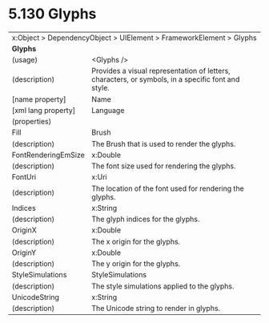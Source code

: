 <html dir="LTR" xmlns:mshelp="http://msdn.microsoft.com/mshelp" xmlns:ddue="http://ddue.schemas.microsoft.com/authoring/2003/5" xmlns:xlink="http://www.w3.org/1999/xlink" xmlns:tool="http://www.microsoft.com/tooltip">

<body>
 <input type="hidden" id="userDataCache" class="userDataStyle">
 <input type="hidden" id="hiddenScrollOffset">
 <img id="dropDownImage" style="display:none; height:0; width:0;" src="../local/drpdown.gif">
 <img id="dropDownHoverImage" style="display:none; height:0; width:0;" src="../local/drpdown_orange.gif">
 <img id="collapseImage" style="display:none; height:0; width:0;" src="../local/collapse.gif">
 <img id="expandImage" style="display:none; height:0; width:0;" src="../local/exp.gif">
 <img id="collapseAllImage" style="display:none; height:0; width:0;" src="../local/collall.gif">
 <img id="expandAllImage" style="display:none; height:0; width:0;" src="../local/expall.gif">
 <img id="copyImage" style="display:none; height:0; width:0;" src="../local/copycode.gif">
 <img id="copyHoverImage" style="display:none; height:0; width:0;" src="../local/copycodeHighlight.gif">
 <div id="header"><h1 class="heading">5.130 Glyphs</h1></div>

 <div id="mainSection">
 <div id="mainBody">
 <div id="allHistory" class="saveHistory" onsave="saveAll()" onload="loadAll()"></div>
 <p xmlns:wsd="http://wsdev.schemas.microsoft.com/authoring/2008/2" xmlns:msxsl="urn:schemas-microsoft-com:xslt" xmlns:script="urn:script" xmlns:build="urn:build">
 </p>
 <div id="sectionSection0" class="section" name="collapseableSection">
 <content xmlns="http://ddue.schemas.microsoft.com/authoring/2003/5" xmlns:wsd="http://wsdev.schemas.microsoft.com/authoring/2008/2" xmlns:msxsl="urn:schemas-microsoft-com:xslt" xmlns:script="urn:script" xmlns:build="urn:build">
 </content>
 </div>
 <div id="sectionSection1" class="section" name="collapseableSection">
 <content xmlns="http://ddue.schemas.microsoft.com/authoring/2003/5" xmlns:wsd="http://wsdev.schemas.microsoft.com/authoring/2008/2" xmlns:msxsl="urn:schemas-microsoft-com:xslt" xmlns:script="urn:script" xmlns:build="urn:build">
 <table class="ProtocolAuthoredTable" xmlns="">
 <tr><td colspan="2">
<mshelp:link keywords="55aacd72-e114-4aa1-b774-3f7ded5e1f7d" tabindex="0">x:Object</mshelp:link> &gt; <mshelp:link keywords="c4d521a5-4c74-448c-997c-0e9e9c99e9b7" tabindex="0">DependencyObject</mshelp:link> &gt; <mshelp:link keywords="053e800a-9c26-4d47-8d3f-4262d9420ea6" tabindex="0">UIElement</mshelp:link> &gt; <mshelp:link keywords="77d2aa00-6f1c-4b4b-9b97-7292afdb6ba3" tabindex="0">FrameworkElement</mshelp:link> &gt; <mshelp:link keywords="9fd44285-e0ed-4324-aa17-fcf3b248265c" tabindex="0">Glyphs</mshelp:link> </td>
 </tr>
 <tr><td colspan="2">
 <b>Glyphs</b> </td>
 </tr>
 <tr><td><div class="indent0">(usage)</div></td>
 <td>&lt;Glyphs /&gt;</td>
 </tr>
 <tr><td><div class="indent0">(description)</div></td>
 <td>Provides a visual representation of letters, characters, or symbols, in a specific font and style.</td>
 </tr>
 <tr><td><div class="indent0">[name property]</div></td>
 <td><mshelp:link keywords="eef161d8-02b9-4cb8-a1c3-c509d4caee31" tabindex="0">Name</mshelp:link></td>
 </tr>
 <tr><td><div class="indent0">[xml lang property]</div></td>
 <td><mshelp:link keywords="eef161d8-02b9-4cb8-a1c3-c509d4caee31" tabindex="0">Language</mshelp:link></td>
 </tr>
 <tr><td><div class="indent0">(properties)</div></td>
 <td></td>
 </tr>
 <tr><td><div class="indent2">Fill</div></td>
 <td><mshelp:link keywords="a920b39e-6354-4ed3-b532-af46989027e1" tabindex="0">Brush</mshelp:link></td>
 </tr>
 <tr><td><div class="indent4">(description)</div></td>
 <td>The Brush that is used to render the glyphs.</td>
 </tr>
 <tr><td><div class="indent2">FontRenderingEmSize</div></td>
 <td><mshelp:link keywords="b4cd2d49-bb12-4f4b-ba12-424f101aa37d" tabindex="0">x:Double</mshelp:link></td>
 </tr>
 <tr><td><div class="indent4">(description)</div></td>
 <td>The font size used for rendering the glyphs.</td>
 </tr>
 <tr><td><div class="indent2">FontUri</div></td>
 <td><mshelp:link keywords="c6a2cf64-9493-41ca-8b54-0ac177104389" tabindex="0">x:Uri</mshelp:link></td>
 </tr>
 <tr><td><div class="indent4">(description)</div></td>
 <td>The location of the font used for rendering the glyphs.</td>
 </tr>
 <tr><td><div class="indent2">Indices</div></td>
 <td><mshelp:link keywords="30ea7178-ce7a-4906-8301-73d527dfd30d" tabindex="0">x:String</mshelp:link></td>
 </tr>
 <tr><td><div class="indent4">(description)</div></td>
 <td>The glyph indices for the glyphs.</td>
 </tr>
 <tr><td><div class="indent2">OriginX</div></td>
 <td><mshelp:link keywords="b4cd2d49-bb12-4f4b-ba12-424f101aa37d" tabindex="0">x:Double</mshelp:link></td>
 </tr>
 <tr><td><div class="indent4">(description)</div></td>
 <td>The x origin for the glyphs.</td>
 </tr>
 <tr><td><div class="indent2">OriginY</div></td>
 <td><mshelp:link keywords="b4cd2d49-bb12-4f4b-ba12-424f101aa37d" tabindex="0">x:Double</mshelp:link></td>
 </tr>
 <tr><td><div class="indent4">(description)</div></td>
 <td>The y origin for the glyphs.</td>
 </tr>
 <tr><td><div class="indent2">StyleSimulations</div></td>
 <td><mshelp:link keywords="a95e31ed-2823-4f00-9856-e8ac1beb953d" tabindex="0">StyleSimulations</mshelp:link></td>
 </tr>
 <tr><td><div class="indent4">(description)</div></td>
 <td>The style simulations applied to the glyphs.</td>
 </tr>
 <tr><td><div class="indent2">UnicodeString</div></td>
 <td><mshelp:link keywords="30ea7178-ce7a-4906-8301-73d527dfd30d" tabindex="0">x:String</mshelp:link></td>
 </tr>
 <tr><td><div class="indent4">(description)</div></td>
 <td>The Unicode string to render in glyphs.</td>
 </tr>
</table>
 </content>
 </div>
 <!--[if gte IE 5]>
 <tool:tip element="languageFilterToolTip" avoidmouse="false"/>
 <![endif]-->
 </div>
 <a name="feedback"></a><span></span>
 </div>
</body></html>
